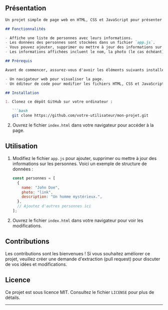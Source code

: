 ## Présentation

```markdown
Un projet simple de page web en HTML, CSS et JavaScript pour présenter des informations sur des personnes à partir d'un fichier de données.

## Fonctionnalités

- Affiche une liste de personnes avec leurs informations.
- Les données des personnes sont stockées dans un fichier `app.js`.
- Vous pouvez ajouter, supprimer ou mettre à jour des informations sur les personnes en éditant le fichier `app.js`.
- Les informations affichées incluent le nom, la photo (le cas échéant), la description, et d'autres détails pertinents.

## Prérequis

Avant de commencer, assurez-vous d'avoir les éléments suivants installés :

- Un navigateur web pour visualiser la page.
- Un éditeur de code pour modifier les fichiers HTML, CSS et JavaScript.

## Installation

1. Clonez ce dépôt GitHub sur votre ordinateur :

   ```bash
   git clone https://github.com/votre-utilisateur/mon-projet.git
   ```

2. Ouvrez le fichier `index.html` dans votre navigateur pour accéder à la page.

## Utilisation

1. Modifiez le fichier `app.js` pour ajouter, supprimer ou mettre à jour des informations sur les personnes. Voici un exemple de structure de données :

   ```javascript
   const personnes = [
     {
       name: "John Doe",
       photo: "link",
       description: "Un homme mystérieux.",
     },
     // Ajoutez d'autres personnes ici
   ];
   ```

2. Ouvrez le fichier `index.html` dans votre navigateur pour voir les modifications.

## Contributions

Les contributions sont les bienvenues ! Si vous souhaitez améliorer ce projet, veuillez créer une demande d'extraction (pull request) pour discuter de vos idées et modifications.

## Licence

Ce projet est sous licence MIT. Consultez le fichier `LICENSE` pour plus de détails.

---
